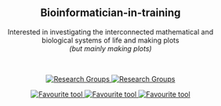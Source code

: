 
  <h2 align="center">Bioinformatician-in-training</h3>
<p align="center">
  Interested in investigating the interconnected mathematical and <br> biological systems of life and making plots <br><I>(but mainly making plots)</i>
</p>
</div>

<br>

<p align="center">
  <a href="https://www.sun.ac.za/english/faculty/healthsciences/Molecular_Biology_Human_Genetics/tbhostgenetics/Pages/Lab_members.aspx">
    <img src="https://img.shields.io/badge/Research%20Group-TB%20Host%20Genetics-darkgreen" alt="Research Groups">
  </a>
  <a href="https://www.sun.ac.za/english/faculty/healthsciences/Molecular_Biology_Human_Genetics/bioinformatics/trainees">
    <img src="https://img.shields.io/badge/Research%20Group-BioInform-darkgreen" alt="Research Groups">
  </a>
</p>

<p align="center">
  <a href="https://github.com/satijalab/seurat">
    <img src="https://img.shields.io/badge/Favourites-Seurat-blue" alt="Favourite tool">
  </a>
  <a href="https://github.com/derpylz/babyplots">
    <img src="https://img.shields.io/badge/Favourites-babyplots-blue" alt="Favourite tool">
  </a>
  <a href="https://github.com/nrennie/AlignAssign">
    <img src="https://img.shields.io/badge/Favourites-AlignAssign-blue" alt="Favourite tool">
  </a>
</p>

